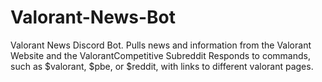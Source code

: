 # Valorant-News-Bot
Valorant News Discord Bot. 
Pulls news and information from the Valorant Website and the ValorantCompetitive Subreddit
Responds to commands, such as $valorant, $pbe, or $reddit, with links to different valorant pages.
